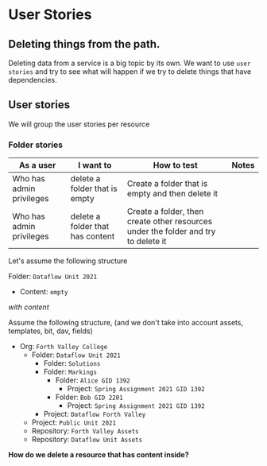 # User Stories

## Deleting things from the path.

Deleting data from a service is a big topic by its own. We want to use `user stories` and try to see what will happen if we try to delete things 
that have dependencies. 

## User stories
 We will group the user stories per resource

### Folder stories
As a user | I want to | How to test | Notes
--- | --- | ---- | ---- 
Who has admin privileges | delete a folder that is empty | Create a  folder that is empty and then delete it | 
Who has admin privileges | delete a folder that has content | Create a folder, then create other resources under the folder and try to delete it | 

Let's assume the following structure

Folder: `Dataflow Unit 2021`
- Content: `empty` 

_with content_

Assume the following structure, (and we don't take into account assets, templates, bit, dav, fields)

- Org: `Forth Valley College`
    - Folder: `Dataflow Unit 2021`
        - Folder: `Solutions`
        - Folder: `Markings`
            - Folder: `Alice GID 1392`
                - Project: `Spring Assignment 2021 GID 1392`
            - Folder: `Bob GID 2201`
                - Project: `Spring Assignment 2021 GID 1392`
        - Project: `Dataflow Forth Valley`
    - Project: `Public Unit 2021`
    - Repository: `Forth Valley Assets`
    - Repository: `Dataflow Unit Assets`
    
__How do we delete a resource that has content inside?__
    